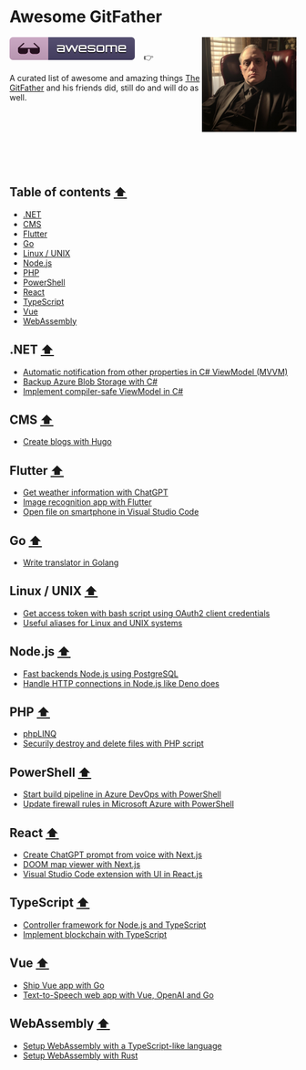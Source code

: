 # Awesome GitFather

<a href="https://www.linkedin.com/in/marcel-kloubert-410013282/"><img align="right" src="./assets/images/gitfather-avatar.jpg" alt="awesome-gitfather" title="awesome-gitfather" width="33%" /></a>

![Awesome](./assets/images/awesome-icon.svg)&nbsp;&nbsp;&nbsp; 👉

A curated list of awesome and amazing things [The GitFather](https://www.linkedin.com/in/marcel-kloubert-410013282/) and his friends did, still do and will do as well.

<br /><br /><br /><br /><br /><br />

## Table of contents [⬆](#awesome-gitfather)

- [.NET](#net-)
- [CMS](#cms-)
- [Flutter](#flutter-)
- [Go](#go-)
- [Linux / UNIX](#linux--unix-)
- [Node.js](#nodejs-)
- [PHP](#php-)
- [PowerShell](#powershell-)
- [React](#react-)
- [TypeScript](#typescript-)
- [Vue](#vue-)
- [WebAssembly](#webassembly-)

## .NET [⬆](#table-of-contents-)

- [Automatic notification from other properties in C# ViewModel (MVVM)](https://blog.kloubert.dev/posts/automatic-notification-from-other-properties-in-csharp-viewmodel/)
- [Backup Azure Blob Storage with C#](https://blog.kloubert.dev/posts/backup-azure-blob-storage-with-csharp/)
- [Implement compiler-safe ViewModel in C#](https://blog.kloubert.dev/posts/implement-compiler-safe-viewmodel-in-csharp/)

## CMS [⬆](#table-of-contents-)

- [Create blogs with Hugo](https://blog.kloubert.dev/posts/create-blogs-with-hugo/)

## Flutter [⬆](#table-of-contents-)

- [Get weather information with ChatGPT](https://blog.kloubert.dev/posts/get-weather-info-with-chatgpt/)
- [Image recognition app with Flutter](https://blog.kloubert.dev/posts/image-recognition-app-with-flutter/)
- [Open file on smartphone in Visual Studio Code](https://blog.kloubert.dev/posts/open-file-in-vscode-from-smartphone/)

## Go [⬆](#table-of-contents-)

- [Write translator in Golang](https://blog.kloubert.dev/posts/write-translator-in-golang/)

## Linux / UNIX [⬆](#table-of-contents-)

- [Get access token with bash script using OAuth2 client credentials](https://blog.kloubert.dev/posts/get-access-token-with-bash-using-oauth2-client-credentials/)
- [Useful aliases for Linux and UNIX systems](https://blog.kloubert.dev/posts/useful-aliases-for-linux-and-unix/)

## Node.js [⬆](#table-of-contents-)

- [Fast backends  Node.js using PostgreSQL](https://blog.kloubert.dev/posts/fast-backends-in-nodejs-using-postgresql/)
- [Handle HTTP connections in Node.js like Deno does](https://blog.kloubert.dev/posts/handle-http-connections-in-node-like-deno/)

## PHP [⬆](#table-of-contents-)

- [phpLINQ](https://github.com/mkloubert/phpLINQ)
- [Securily destroy and delete files with PHP script](https://blog.kloubert.dev/posts/securily-destroy-and-delete-files-with-php-script/)

## PowerShell [⬆](#table-of-contents-)

- [Start build pipeline in Azure DevOps with PowerShell](https://blog.kloubert.dev/posts/start-build-with-powershell-in-azure-devops/)
- [Update firewall rules in Microsoft Azure with PowerShell](https://blog.kloubert.dev/posts/update-firewall-rules-in-azure-with-powershell/)

## React [⬆](#table-of-contents-)

- [Create ChatGPT prompt from voice with Next.js](https://blog.kloubert.dev/posts/create-chatgpt-prompt-from-voice/)
- [DOOM map viewer with Next.js](https://blog.kloubert.dev/posts/doom-map-viewer-with-nextjs/)
- [Visual Studio Code extension with UI in React.js](https://blog.kloubert.dev/posts/vscode-extension-with-ui-in-react/)

## TypeScript [⬆](#table-of-contents-)

- [Controller framework for Node.js and TypeScript](https://blog.kloubert.dev/posts/controller-framework-for-nodejs-and-typescript/)
- [Implement blockchain with TypeScript](https://blog.kloubert.dev/posts/implement-blockchain-with-typescript/)

## Vue [⬆](#table-of-contents-)

- [Ship Vue app with Go](https://blog.kloubert.dev/posts/ship-vue-app-with-go-cli-tool/)
- [Text-to-Speech web app with Vue, OpenAI and Go](https://blog.kloubert.dev/posts/text-to-speech-app-with-vue-and-golang/)

## WebAssembly [⬆](#table-of-contents-)

- [Setup WebAssembly with a TypeScript-like language](https://blog.kloubert.dev/posts/setup-webassembly-with-typescript-like-language/)
- [Setup WebAssembly with Rust](https://blog.kloubert.dev/posts/setup-webassembly-with-rust/)
